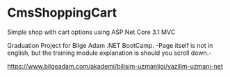 # CmsShoppingCart
Simple shop with cart options using ASP.Net Core 3.1 MVC

Graduation Project for Bilge Adam .NET BootCamp.
-Page itself is not in english, but the training module explanation is should you scroll down.-

https://www.bilgeadam.com/akademi/bilisim-uzmanligi/yazilim-uzmani-net
